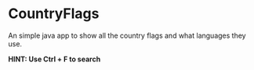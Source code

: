 # CountryFlags
An simple java app to show all the country flags and what languages they use.

**HINT: Use Ctrl + F to search**
